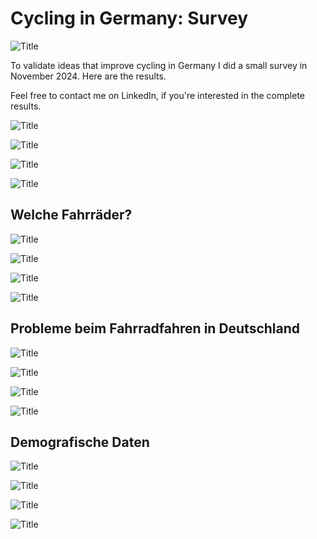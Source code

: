 # Cycling in Germany: Survey

![](header.png?raw=true "Title")

To validate ideas that improve cycling in Germany I did a small survey in November 2024. Here are the results.

Feel free to contact me on LinkedIn, if you're interested in the complete results.

![](images/image0.png?raw=true "Title")

![](images/image1.png?raw=true "Title")

![](images/image2.png?raw=true "Title")

![](images/image3.png?raw=true "Title")

## Welche Fahrräder?

![](images/image4.png?raw=true "Title")

![](images/image5.png?raw=true "Title")

![](images/image6.png?raw=true "Title")

![](images/image7.png?raw=true "Title")

## Probleme beim Fahrradfahren in Deutschland

![](images/image8.png?raw=true "Title")

![](images/image9.png?raw=true "Title")

![](images/image10.png?raw=true "Title")

![](images/image11.png?raw=true "Title")

## Demografische Daten

![](images/image12.png?raw=true "Title")

![](images/image13.png?raw=true "Title")

![](images/image14.png?raw=true "Title")

![](images/image15.png?raw=true "Title")
